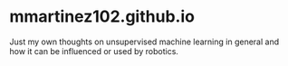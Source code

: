 # mmartinez102.github.io
Just my own thoughts on unsupervised machine learning in general and how it can be influenced or used by robotics.

